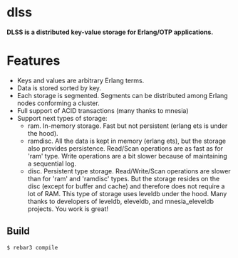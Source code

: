 dlss
=====

**DLSS is a distributed key-value storage for Erlang/OTP applications.**

# Features

  * Keys and values are arbitrary Erlang terms.
  * Data is stored sorted by key.
  * Each storage is segmented. Segments can be distributed among Erlang nodes conforming a cluster. 
  * Full support of ACID transactions (many thanks to mnesia)
  * Support next types of storage:
    - ram. In-memory storage. Fast but not persistent (erlang ets is under the hood).
    - ramdisc. All the data is kept in memory (erlang ets), but the storage also provides persistence. Read/Scan operations are as fast as for 'ram' type. Write operations are a bit slower because of maintaining a sequential log.
    - disc. Persistent type storage. Read/Write/Scan operations are slower than for 'ram' and 'ramdisc' types. But the storage resides on the disc (except for buffer and cache) and therefore does not require a lot of RAM. This type of storage uses leveldb under the hood. Many thanks to developers of leveldb, eleveldb, and mnesia_eleveldb projects. You work is great!
  
Build
-----

    $ rebar3 compile
